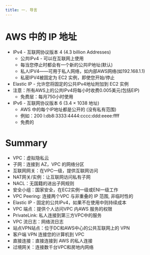 ```yaml
---
title: 一. 导言
---
```


# AWS 中的 IP 地址

- IPv4 - 互联网协议版本 4 (4.3 billion Addresses)
  - 公共IPv4 - 可以在互联网上使用
  - 每当您停止时都会有一个新的公共IP地址(默认)
  - 私人IPV4――可用于私人网络，如内部AWS网络(如192.168.1.1)
  - 私密IPV4被固定为 EC2 实例，即使您开始/停止
- Elastic IP - 允许您将固定的公共IPv4地址附加到 EC2 实例
- 注意：所有AWS上的公共IPv4将每小时收费0.005美元(包括EIP)
  - 免费层：每月750小时使用
- IPv6 - 互联网协议版本 6 (3.4 × 1038 地址)
  - AWS 中的每个IP地址都是公开的 (没有私有范围)
  - 例如：200 l:db8:3333:4444:cccc:ddd:eeee:ffff
  - 免费的

# Summary

- VPC：虚拟隐私云
- 子网：连接到 AZ，VPC 的网络分区
- 互联网网关：在VPC一级，提供互联网访问
- NAT网关/实例：让互联网访问私有子网
- NACL：无国籍的进出子网规则
- 安全小组：国家安全，在EC2实例一级或ENI一级工作
- VPC Peering: 连接两个VPC 与非重叠的 IP 范围, 非临时性的
- Elastic IP - 固定的公共IPv4，如果不在使用中则持续成本
- VPC 端点：提供个人访问VPC 内AWS 服务的权限
- PrivateLink: 私人连接到第三方VPC中的服务
- VPC 流日志：网络流日志
- 站点VPN站点：位于DC和AWS中心的公共互联网上的 VPN
- 客户端 VPN 连接您的计算机到 VPC
- 直接连接：直接连接到 AWS 的私人连接
- 过境网关：连接数千台VPC和房地内网络
